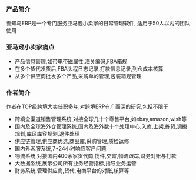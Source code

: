 ### 产品简介

善知鸟ERP是一个专门服务亚马逊小卖家的日常管理软件, 适用于50人以内的团队使用



### 亚马逊小卖家痛点

- 产品信息管理,如带电带磁属性,海关编码,FBA箱规
- 在多个货代发货后,FBA头程日志记录,打款信息记录,到仓成本核算
- 从多个供应商批发多个产品,采购单的管理,包装箱规管理



### 作者简介

作者在TOP级跨境大卖任职多年,对跨境ERP有广而深的研究,包括不限于

- 跨境全渠道销售管理系统,对接全球几十个零售平台,如ebay,amazon,wish等
- 国内及全球海外仓管理系统,国内及海外数十个处理中心,入库,上架,拣货,调拨规划,库区库容规划,退件处理
- 供应链管理,供应商优选,商品库,采购管理,质检返修
- 国内外客服系统,7*24小时响应客户问题
- 物流系统,对接国内400余家货代商,揽件,交寄,物流跟踪,财务对账与打款
- 大数据系统,展示公司所有业务经营指标,指导业务运营
- 财务系统,管理供应商,货代,电商平台的对账,核算等